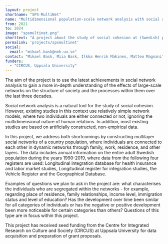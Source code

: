 ```yaml
---
layout: project
shortname: "SPS-MultiNet"
name: "Multidimensional population-scale network analysis with social applications"
from: 2021
to: 2024
image: "spsmultinet.png"
shorttext: "A project about the study of social cohesion at (Swedish) population scale based on multilayer social networks."
permalink: 'projects/spsmultinet'
social:
  email: "mikael.bask@nek.uu.se"
contact: "Mikael Bask, Miia Bask, Ilkka Henrik Mäkinen, Matteo Magnani"
funders:
  - "CIRCUS, Uppsala University"
---
```


The aim of the project is to use the latest achievements in social network analysis to gain a more in-depth understanding of the effects of large-scale networks on the structure of society and the processes within them over the last three decades.

Social network analysis is a natural tool for the study of social cohesion. However, existing studies in this context use relatively simple network models, where two individuals are either connected or not, ignoring the multidimensional nature of human relations. In addition, most existing studies are based on artificially constructed, non-empirical data.

In this project, we address both shortcomings by constructing multilayer social networks of a country population, where individuals are connected to each other in dynamic networks through family, work, residence, and other layers. The data includes annual information on the entire adult Swedish population during the years 1990-2019, where data from the following four registers are used: Longitudinal integration database for health insurance and labor market studies, Longitudinal register for integration studies, the Vehicle Register and the Geographical Database.

Examples of questions we plan to ask in the project are: what characterises the individuals who are segregated within the networks - for example, regarding place of residence, family relationships, income level, immigration status and level of education? Has the development over time been similar for all categories of individuals or has the negative or positive development been more noticeable for certain categories than others? Questions of this type are in focus within this project.

This project has received seed funding from the Centre for Integrated Research on Culture and Society (CIRCUS) at Uppsala University for data acquisition and preparation of grant proposals.
